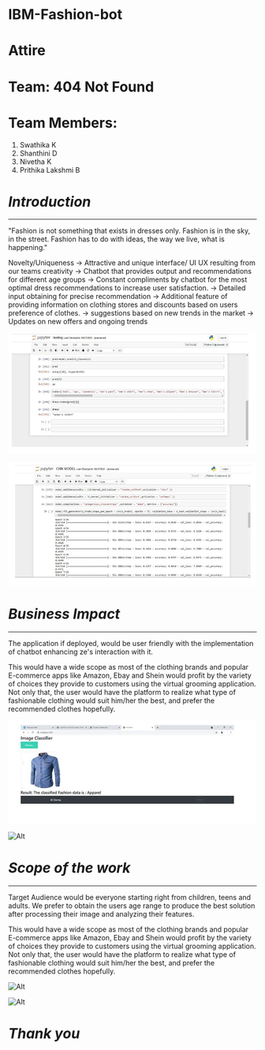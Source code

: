 # IBM-Fashion-bot
# Attire

# Team: 404 Not Found
# Team Members: 
1. Swathika K
2. Shanthini D
3. Nivetha K
4. Prithika Lakshmi B

# *Introduction*
************
"Fashion is not something that exists in dresses only. Fashion is in the sky, in the street. Fashion has to do with ideas, the way we live, what is happening."

Novelty/Uniqueness
-> Attractive and unique interface/ UI UX resulting from our teams creativity
-> Chatbot that provides output and recommendations for different age groups
-> Constant compliments by chatbot for the most optimal dress recommendations to increase user    satisfaction. 
-> Detailed input obtaining for precise recommendation 
-> Additional feature of providing information on clothing stores and discounts based on users preference of clothes.
-> suggestions based on new trends in the market 
-> Updates on new offers and ongoing trends 

![Alt](images/ibm1.jpg)

![Alt](images/ibm2.jpg)

# *Business Impact*
*******************

The application if deployed, would be user friendly with the implementation of chatbot enhancing ze's interaction with it. 


This would have a wide scope as most of the clothing brands and popular E-commerce apps like Amazon, Ebay and Shein would profit by the variety of choices they provide to customers using the virtual grooming application. Not only that, the user would have the platform to realize what type of fashionable clothing would suit him/her the best, and prefer the recommended clothes hopefully.

![Alt](images/ibm3.jpg)

![Alt](images/ibm4.jpg)

# *Scope of the work*
*********************

Target Audience would be everyone starting right from children, teens and adults. 
We prefer to obtain the users age range to produce the best solution after processing their image and analyzing their features.

This would have a wide scope as most of the clothing brands and popular E-commerce apps like Amazon, Ebay and Shein would profit by the variety of choices they provide to customers using the virtual grooming application. Not only that, the user would have the platform to realize what type of fashionable clothing would suit him/her the best, and prefer the recommended clothes hopefully.

![Alt](images/ibm5.jpg)

![Alt](images/ibm6.jpg)

# *Thank you*

